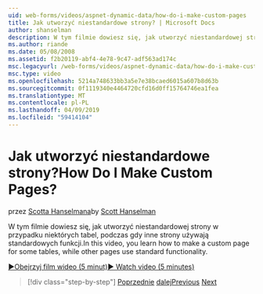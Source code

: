 ```yaml
---
uid: web-forms/videos/aspnet-dynamic-data/how-do-i-make-custom-pages
title: Jak utworzyć niestandardowe strony? | Microsoft Docs
author: shanselman
description: W tym filmie dowiesz się, jak utworzyć niestandardowej strony w przypadku niektórych tabel, podczas gdy inne strony używają standardowych funkcji.
ms.author: riande
ms.date: 05/08/2008
ms.assetid: f2b20119-abf4-4e78-9c47-adf563ad174c
msc.legacyurl: /web-forms/videos/aspnet-dynamic-data/how-do-i-make-custom-pages
msc.type: video
ms.openlocfilehash: 5214a748633bb3a5e7e38bcaed6015a607b8d63b
ms.sourcegitcommit: 0f1119340e4464720cfd16d0ff15764746ea1fea
ms.translationtype: MT
ms.contentlocale: pl-PL
ms.lasthandoff: 04/09/2019
ms.locfileid: "59414104"
---
```

# <a name="how-do-i-make-custom-pages"></a><span data-ttu-id="e3bf8-104">Jak utworzyć niestandardowe strony?</span><span class="sxs-lookup"><span data-stu-id="e3bf8-104">How Do I Make Custom Pages?</span></span>

<span data-ttu-id="e3bf8-105">przez [Scotta Hanselmana](https://github.com/shanselman)</span><span class="sxs-lookup"><span data-stu-id="e3bf8-105">by [Scott Hanselman](https://github.com/shanselman)</span></span>

<span data-ttu-id="e3bf8-106">W tym filmie dowiesz się, jak utworzyć niestandardowej strony w przypadku niektórych tabel, podczas gdy inne strony używają standardowych funkcji.</span><span class="sxs-lookup"><span data-stu-id="e3bf8-106">In this video, you learn how to make a custom page for some tables, while other pages use standard functionality.</span></span>

[<span data-ttu-id="e3bf8-107">&#9654;Obejrzyj film wideo (5 minut)</span><span class="sxs-lookup"><span data-stu-id="e3bf8-107">&#9654; Watch video (5 minutes)</span></span>](https://channel9.msdn.com/Blogs/ASP-NET-Site-Videos/how-do-i-make-custom-pages)

> [!div class="step-by-step"]
> <span data-ttu-id="e3bf8-108">[Poprzednie](how-do-i-handle-business-logic-exceptions.md)
> [dalej](how-do-i-display-unknown-datatypes.md)</span><span class="sxs-lookup"><span data-stu-id="e3bf8-108">[Previous](how-do-i-handle-business-logic-exceptions.md)
[Next](how-do-i-display-unknown-datatypes.md)</span></span>
